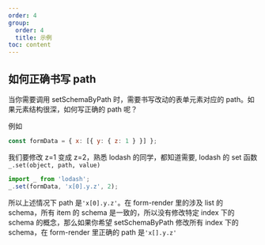```yaml
---
order: 4
group:
  order: 4
  title: 示例
toc: content
---
```


## 如何正确书写 path

当你需要调用 setSchemaByPath 时，需要书写改动的表单元素对应的 path。如果元素结构很深，如何写正确的 path 呢？

例如

```js
const formData = { x: [{ y: { z: 1 } }] };
```

我们要修改 z=1 变成 z=2，熟悉 lodash 的同学，都知道需要, lodash 的 set 函数`_.set(object, path, value)`

```js
import _ from 'lodash';
_.set(formData, 'x[0].y.z', 2);
```

所以上述情况下 path 是`'x[0].y.z'`。在 form-render 里的涉及 list 的 schema，所有 item 的 schema 是一致的，所以没有修改特定 index 下的 schema 的概念，那么如果你希望 setSchemaByPath 修改所有 index 下的 schema，在 form-render 里正确的 path 是`'x[].y.z'`

<code src='./rightPath.jsx' />

